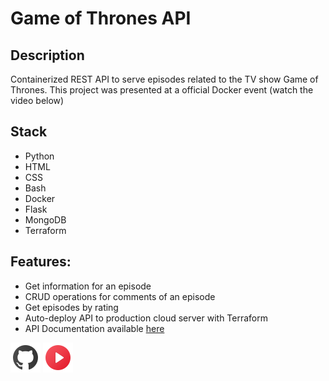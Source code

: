 # Game of Thrones API

## Description

Containerized REST API to serve episodes related to the TV show Game of Thrones. This project was presented at a official Docker event (watch the video below)

## Stack
* Python
* HTML
* CSS
* Bash
* Docker
* Flask
* MongoDB
* Terraform

## Features:

* Get information for an episode
* CRUD operations for comments of an episode
* Get episodes by rating
* Auto-deploy API to production cloud server with Terraform
* API Documentation available [here](https://documenter.getpostman.com/view/18638297/UVJhDEuV)

[![](../../github-48.png "Repository")](https://github.com/costa86/game-of-thrones-api) [![](../../play-48.png "Watch video")](https://www.youtube.com/watch?v=fy6pXminRLU)